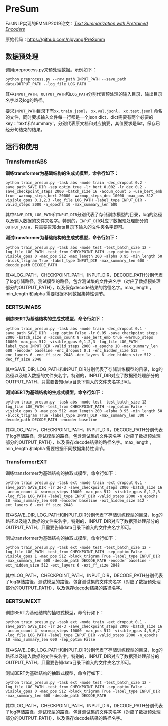 # PreSum
FastNLP实现的EMNLP2019论文：*[Text Summarization with Pretrained Encoders](https://arxiv.org/pdf/1908.08345)*

原始代码：https://github.com/nlpyang/PreSumm



## 数据预处理
调用preprocess.py来预处理数据。示例如下：
```shell
python preprocess.py --raw_path INPUT_PATH --save_path data/OUTPUT_PATH --log_file LOG_PATH
```
其中`INPUT_PATH`，`OUTPUT_PATH`和`LOG_PATH`分别代表预处理的输入目录，输出目录名字以及log的路径。

要求`INPUT_PATH`目录下有`xx.train.jsonl`， `xx.val.jsonl`， `xx.test.jsonl` 命名的文件，同时要求输入文件每一行都是一个json dict，dict需要有两个必要的key：'text'和'summary'，分别代表原文档和对应摘要，其值要求是list，保存已经分句结束的结果。   



## 运行和使用

### TransformerABS
**训练transformer为基础结构的生成式模型，命令行如下：**

```shell
python train_presum.py -task abs -mode train -dec_dropout 0.2 -save_path SAVE_DIR -sep_optim true -lr_bert 0.002 -lr_dec 0.2 -save_checkpoint_steps 2000 -batch_size 16 -accum_count 5 -use_bert_emb true -warmup_steps_bert 20000 -warmup_steps_dec 10000 -max_pos 512 -visible_gpus 0,1,2,3 -log_file LOG_PATH -label_type INPUT_DIR -valid_steps 2000 -n_epochs 10 -max_summary_len 600
```
其中`SAVE_DIR`, `LOG_PATH`和`INPUT_DIR`分别代表了存储训练模型的目录，log的路径以及输入数据的文件夹名字。特别的，`INPUT_DIR`对应了数据预处理部分的`OUTPUT_PATH`，只需要告知data目录下输入的文件夹名字即可。

**测试transformer为基础结构的生成式模型，命令行如下：**

```shell
python train_presum.py -task abs -mode test -test_batch_size 12 -log_file LOG_PATH -test_from CHECKPOINT_PATH -sep_optim true -visible_gpus 0 -max_pos 512 -max_length 200 -alpha 0.95 -min_length 50 -block_trigram True -label_type INPUT_DIR -max_summary_len 600 -decode_path DECODE_PATH
```
其中LOG_PATH，CHECKPOINT_PATH，INPUT_DIR，DECODE_PATH分别代表了log存储路径，测试模型的路径，包含测试集的文件夹名字（对应了数据预处理部分的OUTPUT_PATH），以及保存decode结果的路径名字。max_length ，min_length 和alpha 需要根据不同数据集特性调节。



### BERTSUMABS
**训练BERT为基础结构的生成式模型，命令行如下：**

```shell
python train_presum.py -task abs -mode train -dec_dropout 0.1 -save_path SAVE_DIR  -sep_optim False -lr 0.05 -save_checkpoint_steps 2000 -batch_size 8 -accum_count 8 -use_bert_emb true -warmup_steps 10000 -max_pos 512 -visible_gpus 0,1,2,3 -log_file LOG_PATH -label_type INPUT_DIR -valid_steps 2000 -n_epochs 10 -max_summary_len 600 -encoder baseline -enc_dropout 0.1 -enc_hidden_size 512  -enc_layers 6 -enc_ff_size 2048 -dec_layers 6 -dec_hidden_size 512 -dec_ff_size 2048
```
其中SAVE_DIR, LOG_PATH和INPUT_DIR分别代表了存储训练模型的目录，log的路径以及输入数据的文件夹名字。特别的，INPUT_DIR对应了数据预处理部分的OUTPUT_PATH，只需要告知data目录下输入的文件夹名字即可。

**测试BERT为基础结构的生成式模型，命令行如下：**

```shell
python train_presum.py -task abs -mode test -test_batch_size 12 -log_file LOG_PATH -test_from CHECKPOINT_PATH -sep_optim False -visible_gpus 0 -max_pos 512 -max_length 200 -alpha 0.95 -min_length 50 -block_trigram True -label_type INPUT_DIR -max_summary_len 300 -decode_path DECODE_PATH -encoder baseline
```
其中LOG_PATH，CHECKPOINT_PATH，INPUT_DIR，DECODE_PATH分别代表了log存储路径，测试模型的路径，包含测试集的文件夹名字（对应了数据预处理部分的OUTPUT_PATH），以及保存decode结果的路径名字。max_length ，min_length 和alpha 需要根据不同数据集特性调节。



### TransformerEXT
训练transformer为基础结构的抽取式模型，命令行如下：
```shell
python train_presum.py -task ext -mode train -ext_dropout 0.1 -save_path SAVE_DIR -lr 2e-3 -save_checkpoint_steps 2000 -batch_size 16 -accum_count 4 -warmup_steps 10000 -max_pos 512 -visible_gpus 0,1,2,3 -log_file LOG_PATH -label_type INPUT_DIR -valid_steps 2000 -n_epochs 10 -max_summary_len 600 -encoder baseline -ext_hidden_size 512 -ext_layers 6 -ext_ff_size 2048
```
其中SAVE_DIR, LOG_PATH和INPUT_DIR分别代表了存储训练模型的目录，log的路径以及输入数据的文件夹名字。特别的，INPUT_DIR对应了数据预处理部分的OUTPUT_PATH，只需要告知data目录下输入的文件夹名字即可。


测试transformer为基础结构的抽取式模型，命令行如下：
```shell
python train_presum.py -task ext -mode test -test_batch_size 12 -log_file LOG_PATH -test_from CHECKPOINT_PATH -sep_optim False -visible_gpus 1 -max_pos 512 -block_trigram True -label_type INPUT_DIR -max_summary_len 600 -decode_path DECODE_PATH -encoder baseline -ext_hidden_size 512 -ext_layers 6 -ext_ff_size 2048
```
其中LOG_PATH，CHECKPOINT_PATH，INPUT_DIR，DECODE_PATH分别代表了log存储路径，测试模型的路径，包含测试集的文件夹名字（对应了数据预处理部分的OUTPUT_PATH），以及保存decode结果的路径名字。



### BERTSUMEXT
训练BERT为基础结构的抽取式模型，命令行如下：
```shell
python train_presum.py -task ext -mode train -ext_dropout 0.1 -save_path SAVE_DIR -lr 2e-3 -save_checkpoint_steps 2000 -batch_size 16 -accum_count 4 -warmup_steps 10000 -max_pos 512 -visible_gpus 4,5,6,7 -log_file LOG_PATH -label_type INPUT_DIR -valid_steps 2000 -n_epochs 10 -max_summary_len 600 -sep_optim False
```
其中SAVE_DIR, LOG_PATH和INPUT_DIR分别代表了存储训练模型的目录，log的路径以及输入数据的文件夹名字。特别的，INPUT_DIR对应了数据预处理部分的OUTPUT_PATH，只需要告知data目录下输入的文件夹名字即可。


测试BERT为基础结构的抽取式模型，命令行如下：
```shell
python train_presum.py -task ext -mode test -test_batch_size 12 -log_file LOG_PATH -test_from CHECKPOINT_PATH -sep_optim False -visible_gpus 0 -max_pos 512 -block_trigram True -label_type INPUT_DIR -max_summary_len 600 -decode_path DECODE_PATH
```
其中LOG_PATH，CHECKPOINT_PATH，INPUT_DIR，DECODE_PATH分别代表了log存储路径，测试模型的路径，包含测试集的文件夹名字（对应了数据预处理部分的OUTPUT_PATH），以及保存decode结果的路径名字。